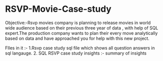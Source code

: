 # RSVP-Movie-Case-study

Objective:-Rsvp movies company is planning to release movies in world wide audience based on their previous three year of data  , with help of SQL expert.The production company wants to plan their every move analytically based on data and have approached you for help with this new project.

FIles in it :- 1.Rsvp case study sql file which shows all question answers in sql langauge. 2. SQL RSVP case study insights :- summary of insights
